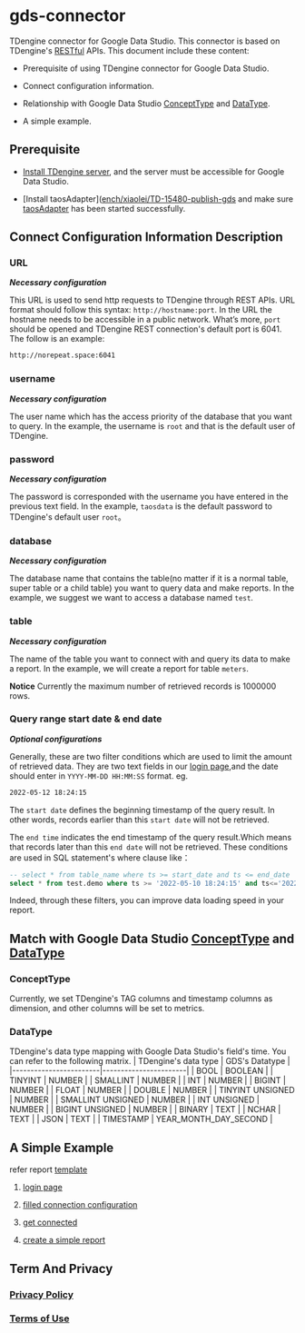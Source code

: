 # gds-connector

TDengine connector for Google Data Studio. This connector is based on TDengine's [RESTful](https://tdengine.com/docs/en/v2.0/connector#restful) APIs.
This document include these content:

* Prerequisite of using TDengine connector for Google Data Studio.

* Connect configuration information.

* Relationship with Google Data Studio [ConceptType](https://developers.google.com/datastudio/connector/reference#concepttype) and [DataType](https://developers.google.com/datastudio/connector/reference#datatype).

* A simple example.

## Prerequisite

* [Install TDengine server](https://tdengine.com/getting-started/install), and the server must be accessible for Google Data Studio.

* [Install taosAdapter]([ench/xiaolei/TD-15480-publish-gds](https://github.com/taosdata/taosadapter#install-taosadapter) and make sure [taosAdapter](https://github.com/taosdata/taosadapter#startstop-taosadapter) has been started successfully.
  
## Connect Configuration Information Description

### URL

_**Necessary configuration**_

This URL is used to send http requests to TDengine through REST APIs.
URL format should follow this syntax: `http://hostname:port`. In the URL the hostname needs to be accessible in a public network. What’s more, `port` should be opened and TDengine REST connection's default port is 6041. The follow is an example:

``` bash
http://norepeat.space:6041
```

### username

_**Necessary configuration**_

The user name which has the access priority of the database that you want to query. In the example, the username is `root` and that is the default user of TDengine.

### password

_**Necessary configuration**_

The password is corresponded with the username you have entered in the previous text field. In the example, `taosdata` is the default password to TDengine's default user `root`。

### database

_**Necessary configuration**_

The database name that contains the table(no matter if it is a normal table, super table or a child table) you want to query data and make reports.
In the example, we suggest we want to access a database named `test`.

### table

_**Necessary configuration**_

The name of the table you want to connect with and query its data to make a report. In the example, we will create a report for table `meters`.

**Notice** Currently the maximum number of retrieved records is 1000000 rows.

### Query range start date & end date

_**Optional configurations**_

Generally, these are two filter conditions which are used to limit the amount of retrieved data. They are two text fields in our [login page](https://github.com/taosdata/gds-connector/blob/master/resource/login_page.jpg),and the date should enter in `YYYY-MM-DD HH:MM:SS` format.
eg.

``` bash
2022-05-12 18:24:15
```

The `start date` defines the beginning timestamp of the query result. In other words, records earlier than this `start date` will not be retrieved.

The `end time` indicates the end timestamp of the query result.Which means that records later than this `end date` will not be retrieved.
These conditions are used in SQL statement's where clause like：

``` SQL
-- select * from table_name where ts >= start_date and ts <= end_date
select * from test.demo where ts >= '2022-05-10 18:24:15' and ts<='2022-05-12 18:24:15'
```

Indeed, through these filters, you can improve data loading speed in your report.

## Match with Google Data Studio [ConceptType](https://developers.google.com/datastudio/connector/reference#concepttype) and [DataType](https://developers.google.com/datastudio/connector/reference#datatype)

### ConceptType

Currently, we set TDengine's TAG columns and timestamp columns as dimension, and other columns will be set to metrics.

### DataType

TDengine's data type mapping with Google Data Studio's field's time. You can refer to the following matrix.
| TDengine's   data type | GDS's Datatype        |
|------------------------|-----------------------|
| BOOL                   | BOOLEAN               |
| TINYINT                | NUMBER                |
| SMALLINT               | NUMBER                |
| INT                    | NUMBER                |
| BIGINT                 | NUMBER                |
| FLOAT                  | NUMBER                |
| DOUBLE                 | NUMBER                |
| TINYINT UNSIGNED       | NUMBER                |
| SMALLINT UNSIGNED      | NUMBER                |
| INT UNSIGNED           | NUMBER                |
| BIGINT UNSIGNED        | NUMBER                |
| BINARY                 | TEXT                  |
| NCHAR                  | TEXT                  |
| JSON                   | TEXT                  |
| TIMESTAMP              | YEAR_MONTH_DAY_SECOND |

## A Simple Example

refer report [template](https://datastudio.google.com/reporting/cee570dc-3bd7-4f79-9a12-2dbb3b90e461/page/4nfsC)

1. [login page](https://github.com/taosdata/gds-connector/blob/master/resource/login_page.jpg)

2. [filled connection configuration](https://github.com/taosdata/gds-connector/blob/master/resource/configuration.jpg)

3. [get connected](https://github.com/taosdata/gds-connector/blob/master/resource/getConnection.jpg)

4. [create a simple report](https://github.com/taosdata/gds-connector/blob/master/resource/report_template.jpg)

## Term And Privacy

### [Privacy Policy](https://tdengine.com/privacy-policy)

### [Terms of Use](https://tdengine.com/terms-of-service)
